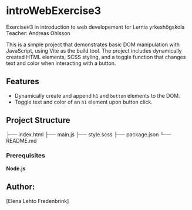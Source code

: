 # introWebExercise3

Exercise#3 in introduction to web developement for Lernia yrkeshögskola
Teacher: Andreas Ohlsson


This is a simple project that demonstrates basic DOM manipulation with JavaScript, using Vite as the build tool. The project includes dynamically created HTML elements, SCSS styling, and a toggle function that changes text and color when interacting with a button.

## Features

- Dynamically create and append `h1` and `button` elements to the DOM.
- Toggle text and color of an `h1` element upon button click.

## Project Structure
├── index.html
├── main.js 
├── style.scss 
├── package.json
└── README.md

### Prerequisites
 **Node.js** 
 
## Author:
[Elena Lehto Fredenbrink]
